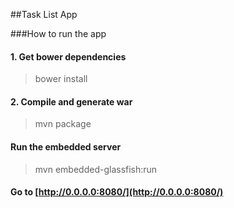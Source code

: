 ##Task List App

###How to run the app

#### 1. Get bower dependencies
> bower install

#### 2. Compile and generate war

> mvn package

#### Run the embedded server
> mvn embedded-glassfish:run

#### Go to [http://0.0.0.0:8080/](http://0.0.0.0:8080/)